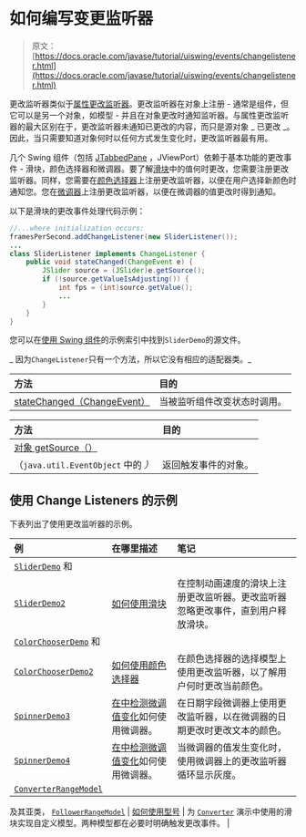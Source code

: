 # 如何编写变更监听器

> 原文： [https://docs.oracle.com/javase/tutorial/uiswing/events/changelistener.html](https://docs.oracle.com/javase/tutorial/uiswing/events/changelistener.html)

更改监听器类似于[属性更改监听器](propertychangelistener.html)。更改监听器在对象上注册 - 通常是组件，但它可以是另一个对象，如模型 - 并且在对象更改时通知监听器。与属性更改监听器的最大区别在于，更改监听器未通知已更改的内容，而只是源对象 _ 已更改 _。因此，当只需要知道对象何时以任何方式发生变化时，更改监听器最有用。

几个 Swing 组件（包括 [JTabbedPane](../components/tabbedpane.html) ，JViewPort）依赖于基本功能的更改事件 - 滑块，颜色选择器和微调器。要了解[滑块](../components/slider.html)中的值何时更改，您需要注册更改监听器。同样，您需要在[颜色选择器](../components/colorchooser.html)上注册更改监听器，以便在用户选择新颜色时通知您。您在[微调器](../components/spinner.html)上注册更改监听器，以便在微调器的值更改时得到通知。

以下是滑块的更改事件处理代码示例：

```java
//...where initialization occurs:
framesPerSecond.addChangeListener(new SliderListener());
...
class SliderListener implements ChangeListener {
    public void stateChanged(ChangeEvent e) {
        JSlider source = (JSlider)e.getSource();
        if (!source.getValueIsAdjusting()) {
            int fps = (int)source.getValue();
            ...
        }    
    }
}

```

您可以在[使用 Swing 组件](../examples/components/index.html#SliderDemo)的示例索引中找到`SliderDemo`的源文件。

_ 因为`ChangeListener`只有一个方法，所以它没有相应的适配器类。_

| 方法 | 目的 |
| :-- | :-- |
| [stateChanged（ChangeEvent）](https://docs.oracle.com/javase/8/docs/api/javax/swing/event/ChangeListener.html#stateChanged-javax.swing.event.ChangeEvent-) | 当被监听组件改变状态时调用。 |

| 方法 | 目的 |
| :-- | :-- |
| [对象 getSource（）](https://docs.oracle.com/javase/8/docs/api/java/util/EventObject.html#getSource--)
（`java.util.EventObject` 中的 _）_ | 返回触发事件的对象。 |

## 使用 Change Listeners 的示例

下表列出了使用更改监听器的示例。

| 例 | 在哪里描述 | 笔记 |
| :-- | :-- | :-- |
| [`SliderDemo`](../examples/components/index.html#SliderDemo) 和
[`SliderDemo2`](../examples/components/index.html#SliderDemo2) | [如何使用滑块](../components/slider.html) | 在控制动画速度的滑块上注册更改监听器。更改监听器忽略更改事件，直到用户释放滑块。 |
| [`ColorChooserDemo`](../examples/components/index.html#ColorChooserDemo) 和
[`ColorChooserDemo2`](../examples/components/index.html#ColorChooserDemo2) | [如何使用颜色选择器](../components/colorchooser.html  ) | 在颜色选择器的选择模型上使用更改监听器，以了解用户何时更改当前颜色。 |
| [`SpinnerDemo3`](../examples/components/index.html#SpinnerDemo3) | [在](../components/spinner.html#change)[中检测微调值变化](../components/spinner.html)如何使用微调器。 | 在日期字段微调器上使用更改监听器，以在微调器的日期更改时更改文本的颜色。 |
| [`SpinnerDemo4`](../examples/components/index.html#SpinnerDemo4) | [在](../components/spinner.html#change)[中检测微调值变化](../components/spinner.html)如何使用微调器。 | 当微调器的值发生变化时，使用微调器上的更改监听器循环显示灰度。 |
| [`ConverterRangeModel`](../examples/components/ConverterProject/src/components/ConverterRangeModel.java)
及其亚类，
[`FollowerRangeModel`](../examples/components/ConverterProject/src/components/FollowerRangeModel.java) | [如何使用型号](../components/model.html) | 为 [`Converter`](../examples/components/index.html#Converter) 演示中使用的滑块实现自定义模型。两种模型都在必要时明确触发更改事件。 |